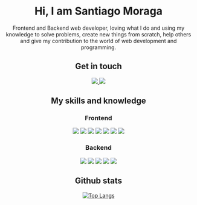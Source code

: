 <h1 align="center">
    Hi, I am Santiago Moraga
</h1>

<p align="center">
    Frontend and Backend web developer, loving what I do and using my knowledge to solve problems, create new things from scratch, help others and give my contribution to the world of web development and programming.
</p>

<h2 align="center">
    Get in touch
</h2>

<div align="center">
    <a href="mailto:santoraga15@gmail.com">
        <img src="https://img.shields.io/badge/Gmail%20-%20santoraga15@gmail.com-D14836?style=for-the-badge&logo=gmail&logoColor=white&labelColor=red" />
    </a>
    <a href="https://dev.to/remy349">
        <img src="https://img.shields.io/badge/dev.to%20-%20remy349-0A0A0A?style=for-the-badge&logo=devdotto&logoColor=white&labelColor=black" />
    </a>
</div>

<h2 align="center">
    My skills and knowledge
</h2>

<h3 align="center">
    Frontend
</h3>

<div align="center">
    <img src="https://img.shields.io/badge/HTML5-E34F26?style=for-the-badge&logo=html5&logoColor=white" />
    <img src="https://img.shields.io/badge/CSS3-1572B6?style=for-the-badge&logo=css3&logoColor=white" />
    <img src="https://img.shields.io/badge/Sass-CC6699?style=for-the-badge&logo=sass&logoColor=white" />
    <img src="https://img.shields.io/badge/JavaScript-323330?style=for-the-badge&logo=javascript&logoColor=F7DF1E" />
    <img src="https://img.shields.io/badge/TypeScript-007ACC?style=for-the-badge&logo=typescript&logoColor=white" />
    <img src="https://img.shields.io/badge/React-20232A?style=for-the-badge&logo=react&logoColor=61DAFB" />
    <img src="https://img.shields.io/badge/Tailwind_CSS-38B2AC?style=for-the-badge&logo=tailwind-css&logoColor=white" />
</div>

<h3 align="center">
    Backend
</h3>

<div align="center">
    <img src="https://img.shields.io/badge/Python-FFD43B?style=for-the-badge&logo=python&logoColor=blue" />
    <img src="https://img.shields.io/badge/Flask-000000?style=for-the-badge&logo=flask&logoColor=white" />
    <img src="https://img.shields.io/badge/PostgreSQL-316192?style=for-the-badge&logo=postgresql&logoColor=white" />
    <img src="https://img.shields.io/badge/SQLite-07405E?style=for-the-badge&logo=sqlite&logoColor=white" />
    <img src="https://img.shields.io/badge/GIT-E44C30?style=for-the-badge&logo=git&logoColor=white" />
</div>

<h2 align="center">
    Github stats
</h2>

<div align="center">

[![Top Langs](https://github-readme-stats.vercel.app/api/top-langs/?username=Remy349&langs_count=6&layout=compact&theme=radical)](https://github.com/anuraghazra/github-readme-stats)

</div>
    
